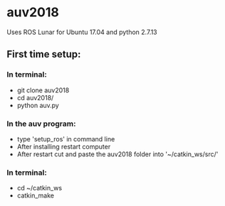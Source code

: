 # auv2018

Uses ROS Lunar for Ubuntu 17.04 
and python 2.7.13

## First time setup:

### In terminal:
- git clone auv2018
- cd auv2018/
- python auv.py

### In the auv program:
- type 'setup_ros' in command line
- After installing restart computer
- After restart cut and paste the auv2018 folder into '~/catkin_ws/src/'

### In terminal:
- cd ~/catkin_ws
- catkin_make

